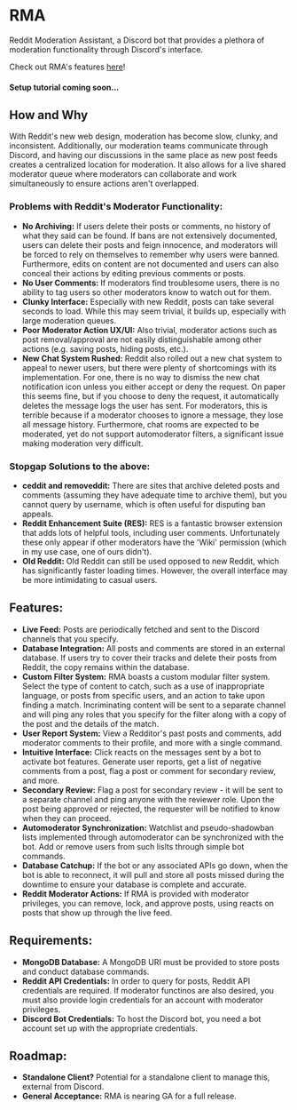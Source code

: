 # RMA
Reddit Moderation Assistant, a Discord bot that provides a plethora of moderation functionality through Discord's interface.

Check out RMA's features [here](https://andrewtong.me/RMA-Website/)!

#### Setup tutorial coming soon...

## How and Why
With Reddit's new web design, moderation has become slow, clunky, and inconsistent. Additionally, our moderation teams communicate through Discord, and having our discussions in the same place as new post feeds creates a centralized location for moderation. It also allows for a live shared moderator queue where moderators can collaborate and work simultaneously to ensure actions aren't overlapped.

### Problems with Reddit's Moderator Functionality:
- **No Archiving:** If users delete their posts or comments, no history of what they said can be found. If bans are not extensively documented, users can delete their posts and feign innocence, and moderators will be forced to rely on themselves to remember why users were banned. Furthermore, edits on content are not documented and users can also conceal their actions by editing previous comments or posts.
- **No User Comments:** If moderators find troublesome users, there is no ability to tag users so other moderators know to watch out for them.
- **Clunky Interface:** Especially with new Reddit, posts can take several seconds to load. While this may seem trivial, it builds up, especially with large moderation queues.
- **Poor Moderator Action UX/UI:** Also trivial, moderator actions such as post removal/approval are not easily distinguishable among other actions (e.g. saving posts, hiding posts, etc.).
- **New Chat System Rushed:** Reddit also rolled out a new chat system to appeal to newer users, but there were plenty of shortcomings with its implementation. For one, there is no way to dismiss the new chat notification icon unless you either accept or deny the request. On paper this seems fine, but if you choose to deny the request, it automatically deletes the message logs the user has sent. For moderators, this is terrible because if a moderator chooses to ignore a message, they lose all message history. Furthermore, chat rooms are expected to be moderated, yet do not support automoderator filters, a significant issue making moderation very difficult.

### Stopgap Solutions to the above:
- **ceddit and removeddit:** There are sites that archive deleted posts and comments (assuming they have adequate time to archive them), but you cannot query by username, which is often useful for disputing ban appeals.
- **Reddit Enhancement Suite (RES):** RES is a fantastic browser extension that adds lots of helpful tools, including user comments. Unfortunately these only appear if other moderators have the 'Wiki' permission (which in my use case, one of ours didn't).
- **Old Reddit:** Old Reddit can still be used opposed to new Reddit, which has significantly faster loading times. However, the overall interface may be more intimidating to casual users.

## Features:
- **Live Feed:** Posts are periodically fetched and sent to the Discord channels that you specify.
- **Database Integration:** All posts and comments are stored in an external database. If users try to cover their tracks and delete their posts from Reddit, the copy remains within the database.
- **Custom Filter System:** RMA boasts a custom modular filter system. Select the type of content to catch, such as a use of inappropriate language, or posts from specific users, and an action to take upon finding a match. Incriminating content will be sent to a separate channel and will ping any roles that you specify for the filter along with a copy of the post and the details of the match.
- **User Report System:** View a Redditor's past posts and comments, add moderator comments to their profile, and more with a single command.
- **Intuitive Interface:** Click reacts on the messages sent by a bot to activate bot features. Generate user reports, get a list of negative comments from a post, flag a post or comment for secondary review, and more.
- **Secondary Review:** Flag a post for secondary review - it will be sent to a separate channel and ping anyone with the reviewer role. Upon the post being approved or rejected, the requester will be notified to know when they can proceed.
- **Automoderator Synchronization:** Watchlist and pseudo-shadowban lists implemented through automoderator can be synchronized with the bot. Add or remove users from such lislts through simple bot commands.
- **Database Catchup:** If the bot or any associated APIs go down, when the bot is able to reconnect, it will pull and store all posts missed during the downtime to ensure your database is complete and accurate.
- **Reddit Moderator Actions:** If RMA is provided with moderator privileges, you can remove, lock, and approve posts, using reacts on posts that show up through the live feed.

## Requirements:
- **MongoDB Database:** A MongoDB URI must be provided to store posts and conduct database commands.
- **Reddit API Credentials:** In order to query for posts, Reddit API credentials are required. If moderator functinos are also desired, you must also provide login credentials for an account with moderator privileges.
- **Discord Bot Credentials:** To host the Discord bot, you need a bot account set up with the appropriate credentials.

## Roadmap:
- **Standalone Client?** Potential for a standalone client to manage this, external from Discord.
- **General Acceptance:** RMA is nearing GA for a full release.
